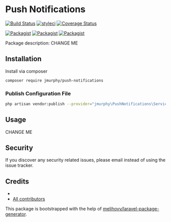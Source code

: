 # Push Notifications

[![Build Status](https://travis-ci.org/jmurphy/push-notifications.svg?branch=master)](https://travis-ci.org/jmurphy/push-notifications)
[![styleci](https://styleci.io/repos/CHANGEME/shield)](https://styleci.io/repos/CHANGEME)
[![Coverage Status](https://coveralls.io/repos/github/jmurphy/push-notifications/badge.svg?branch=master)](https://coveralls.io/github/jmurphy/push-notifications?branch=master)

[![Packagist](https://img.shields.io/packagist/v/jmurphy/push-notifications.svg)](https://packagist.org/packages/jmurphy/push-notifications)
[![Packagist](https://poser.pugx.org/jmurphy/push-notifications/d/total.svg)](https://packagist.org/packages/jmurphy/push-notifications)
[![Packagist](https://img.shields.io/packagist/l/jmurphy/push-notifications.svg)](https://packagist.org/packages/jmurphy/push-notifications)

Package description: CHANGE ME

## Installation

Install via composer
```bash
composer require jmurphy/push-notifications
```

### Publish Configuration File

```bash
php artisan vendor:publish --provider="jmurphy\PushNotifications\ServiceProvider" --tag="config"
```

## Usage

CHANGE ME

## Security

If you discover any security related issues, please email 
instead of using the issue tracker.

## Credits

- [](https://github.com/jmurphy/push-notifications)
- [All contributors](https://github.com/jmurphy/push-notifications/graphs/contributors)

This package is bootstrapped with the help of
[melihovv/laravel-package-generator](https://github.com/melihovv/laravel-package-generator).
